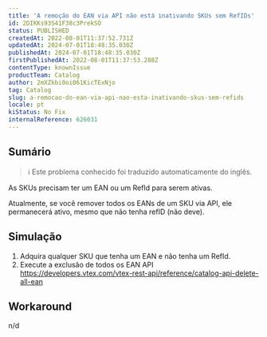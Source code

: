 ```yaml
---
title: 'A remoção do EAN via API não está inativando SKUs sem RefIDs'
id: 2DIKKs93S41F38c3PrekSO
status: PUBLISHED
createdAt: 2022-08-01T11:37:52.731Z
updatedAt: 2024-07-01T18:48:35.030Z
publishedAt: 2024-07-01T18:48:35.030Z
firstPublishedAt: 2022-08-01T11:37:53.288Z
contentType: knownIssue
productTeam: Catalog
author: 2mXZkbi0oi061KicTExNjo
tag: Catalog
slug: a-remocao-do-ean-via-api-nao-esta-inativando-skus-sem-refids
locale: pt
kiStatus: No Fix
internalReference: 626031
---
```


## Sumário

>ℹ️ Este problema conhecido foi traduzido automaticamente do inglês.



As SKUs precisam ter um EAN ou um RefId para serem ativas.

Atualmente, se você remover todos os EANs de um SKU via API, ele permanecerá ativo, mesmo que não tenha refID (não deve).





## Simulação



1. Adquira qualquer SKU que tenha um EAN e não tenha um RefId.
2. Execute a exclusão de todos os EAN API https://developers.vtex.com/vtex-rest-api/reference/catalog-api-delete-all-ean






## Workaround


n/d

